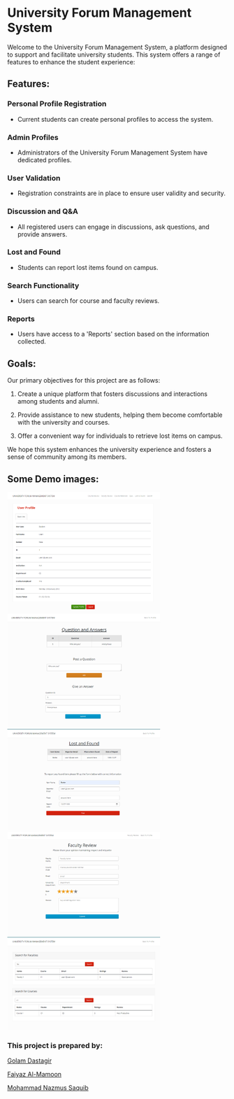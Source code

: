 # University Forum Management System

Welcome to the University Forum Management System, a platform designed to support and facilitate university students. This system offers a range of features to enhance the student experience:

## Features:

### Personal Profile Registration
- Current students can create personal profiles to access the system.

### Admin Profiles
- Administrators of the University Forum Management System have dedicated profiles.

### User Validation
- Registration constraints are in place to ensure user validity and security.

### Discussion and Q&A
- All registered users can engage in discussions, ask questions, and provide answers.

### Lost and Found
- Students can report lost items found on campus.

### Search Functionality
- Users can search for course and faculty reviews.

### Reports
- Users have access to a 'Reports' section based on the information collected.

## Goals:

Our primary objectives for this project are as follows:

1. Create a unique platform that fosters discussions and interactions among students and alumni.

2. Provide assistance to new students, helping them become comfortable with the university and courses.

3. Offer a convenient way for individuals to retrieve lost items on campus.

We hope this system enhances the university experience and fosters a sense of community among its members.

## Some Demo images:

<img src="./demo_images/userProfile.png" alt="Profile" width="350" /> <img src="./demo_images/q&a.png" alt="Q&A" width="350" />
<img src="./demo_images/lost.png" alt="Lost and Found" width="350" />
<img src="./demo_images/fac_rev.png" alt="Faculty Review" width="350" />
<img src="./demo_images/search.png" alt="Search" width="350" />


### This project is prepared by:
[Golam Dastagir](https://github.com/golamdastagir/)

[Faiyaz Al-Mamoon](https://github.com/FaiyazMamoon/)

[Mohammad Nazmus Saquib](https://github.com/Arduino480/)
